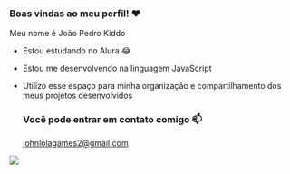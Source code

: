 ### Boas vindas ao meu perfil! ❤️

Meu nome é João Pedro Kiddo

- Estou estudando no Alura 😂
- Estou me desenvolvendo na linguagem JavaScript
- Utilizo esse espaço para minha organização e compartilhamento dos meus projetos desenvolvidos

  ### Você pode entrar em contato comigo 📫

  johnlolagames2@gmail.com
  
![](https://media1.tenor.com/m/zidP4SfxpGAAAAAd/aurora-aurora-aksnes.gif)
